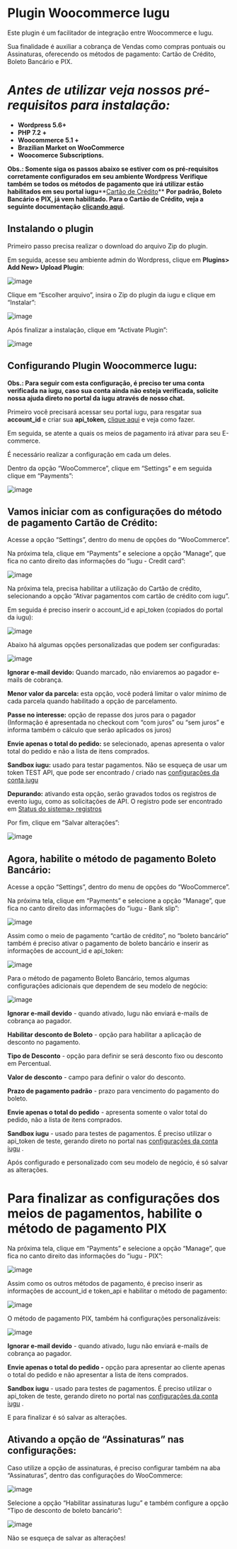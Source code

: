 # **Plugin Woocommerce Iugu**

Este plugin é um facilitador de integração entre Woocommerce e Iugu.

Sua finalidade é auxiliar a cobrança de Vendas como compras pontuais ou Assinaturas, oferecendo os métodos de pagamento: Cartão de Crédito, Boleto Bancário e PIX.


# **_Antes de utilizar veja nossos pré-requisitos para instalação:_**

-   **Wordpress 5.6+**
-   **PHP 7.2 +**
-   **Woocommerce 5.1 +**
-   **Brazilian Market on WooCommerce**
-   **Woocomerce Subscriptions.**


**Obs.: Somente siga os passos abaixo se estiver com os pré-requisitos corretamente configurados em seu ambiente Wordpress**
**Verifique também se todos os métodos de pagamento que irá utilizar estão habilitados em seu portal iugu****[Cartão de Crédito](https://alia.iugu.com/settings/account/credit_card/edit)**
**Por padrão, Boleto Bancário e PIX, já vem habilitado. Para o Cartão de Crédito, veja a seguinte documentação** [**clicando aqui**](https://support.iugu.com/hc/pt-br/articles/202342429-Qual-%25C3%25A9-a-documenta%25C3%25A7%25C3%25A3o-necess%25C3%25A1ria-para-aceitar-pagamento-com-cart%25C3%25A3o-de-cr%25C3%25A9dito-)**.**
## Instalando o plugin

Primeiro passo precisa realizar o download do arquivo Zip do plugin.

Em seguida, acesse seu ambiente admin do Wordpress, clique em **Plugins> Add New> Upload Plugin**:

![image](https://user-images.githubusercontent.com/25038940/132904510-46acc8c0-d97c-4b20-a5c3-a19a8bc724b6.png)


Clique em “Escolher arquivo”, insira o Zip do plugin da iugu e clique em “Instalar”:

![image](https://user-images.githubusercontent.com/25038940/132904956-b845b05c-2ea8-486a-8f5a-f93fc60f1d10.png)

Após finalizar a instalação, clique em “Activate Plugin”:

![image](https://user-images.githubusercontent.com/25038940/132904991-9f4ac546-4579-453b-8e3f-cb2ed83545ad.png)


## Configurando Plugin Woocommerce Iugu:

**Obs.: Para seguir com esta configuração, é preciso ter uma conta verificada na iugu, caso sua conta ainda não esteja verificada, solicite nossa ajuda direto no portal da iugu através de nosso chat.**

  

Primeiro você precisará acessar seu portal iugu, para resgatar sua **account_id** e criar sua **api_token,** [clique aqui](https://support.iugu.com/hc/pt-br/articles/201726767-ID-da-conta-e-tokens-de-API-de-teste-e-de-produ%25C3%25A7%25C3%25A3o) e veja como fazer.

Em seguida, se atente a quais os meios de pagamento irá ativar para seu E-commerce.

É necessário realizar a configuração em cada um deles.

Dentro da opção “WooCommerce”, clique em “Settings” e em seguida clique em “Payments”:

![image](https://user-images.githubusercontent.com/25038940/132905527-d562da5d-f605-4fa8-93cd-15b009ebd372.png)


## Vamos iniciar com as configurações do método de pagamento Cartão de Crédito:

Acesse a opção “Settings”, dentro do menu de opções do “WooCommerce”.

Na próxima tela, clique em “Payments” e selecione a opção “Manage”, que fica no canto direito das informações do “iugu - Credit card”:

![image](https://user-images.githubusercontent.com/25038940/132905583-50caab43-c697-4e06-92aa-3fd048835019.png)


Na próxima tela, precisa habilitar a utilização do Cartão de crédito, selecionando a opção “Ativar pagamentos com cartão de crédito com iugu”.

Em seguida é preciso inserir o account_id e api_token (copiados do portal da iugu):

![image](https://user-images.githubusercontent.com/25038940/132905828-2f38d50e-8d74-460c-881b-abe08c7ef520.png)

Abaixo há algumas opções personalizadas que podem ser configuradas:

![image](https://user-images.githubusercontent.com/25038940/132905866-99bb3f59-762a-4e16-b96c-3d2c32c36e8b.png)

**Ignorar e-mail devido:** Quando marcado, não enviaremos ao pagador e-mails de cobrança.

**Menor valor da parcela:** esta opção, você poderá limitar o valor mínimo de cada parcela quando habilitado a opção de parcelamento.

**Passe no interesse:** opção de repasse dos juros para o pagador (Informação é apresentada no checkout com “com juros” ou “sem juros” e informa também o cálculo que serão aplicados os juros)

**Envie apenas o total do pedido:** se selecionado, apenas apresenta o valor total do pedido e não a lista de itens comprados.

**Sandbox iugu:** usado para testar pagamentos. Não se esqueça de usar um token TEST API, que pode ser encontrado / criado nas [configurações da conta iugu](https://iugu.com/settings/account)

**Depurando:** ativando esta opção, serão gravados todos os registros de evento iugu, como as  solicitações de API. O registro pode ser encontrado em [Status do sistema> registros](https://forasteiroti.com/wp-admin/admin.php?page=wc-status&tab=logs&log_file=iugu-credit-card-13d6d776a71c003972e4b6ed4a92c603.log)

  

Por fim, clique em “Salvar alterações”:

![image](https://user-images.githubusercontent.com/25038940/132905928-178dfc7c-fbae-42bf-b081-2d0c4e462ff6.png)


## Agora, habilite o método de pagamento Boleto Bancário:

Acesse a opção “Settings”, dentro do menu de opções do “WooCommerce”.

Na próxima tela, clique em “Payments” e selecione a opção “Manage”, que fica no canto direito das informações do “iugu - Bank slip”:

![image](https://user-images.githubusercontent.com/25038940/132905963-0e975310-1b03-47f9-bcc7-57843cdccc25.png)

Assim como o meio de pagamento “cartão de crédito”, no “boleto bancário” também é preciso ativar o pagamento de boleto bancário e inserir as informações de account_id e api_token:

![image](https://user-images.githubusercontent.com/25038940/132905978-f589be08-1018-471b-aba1-db41a2d1f20f.png)


Para o método de pagamento Boleto Bancário, temos algumas configurações adicionais que dependem de seu modelo de negócio:

![image](https://user-images.githubusercontent.com/25038940/132906000-b054af53-d13b-48b6-9f2d-63c7cf103553.png)


**Ignorar e-mail devido** - quando ativado, Iugu não enviará e-mails de cobrança ao pagador.

**Habilitar desconto de Boleto** - opção para habilitar a aplicação de desconto no pagamento.

**Tipo de Desconto** - opção para definir se será desconto fixo ou desconto em Percentual.

**Valor de desconto** - campo para definir o valor do desconto.

**Prazo de pagamento padrão** - prazo para vencimento do pagamento do boleto.

**Envie apenas o total do pedido** - apresenta somente o valor total do pedido, não a lista de itens comprados.

**Sandbox iugu** - usado para testes de pagamentos. É preciso utilizar o api_token de teste, gerando direto no portal nas [configurações da conta iugu](https://iugu.com/settings/account) .

Após configurado e personalizado com seu modelo de negócio, é só salvar as alterações.


# Para finalizar as configurações dos meios de pagamentos, habilite o método de pagamento PIX


Na próxima tela, clique em “Payments” e selecione a opção “Manage”, que fica no canto direito das informações do “iugu - PIX”:

![image](https://user-images.githubusercontent.com/25038940/132906042-b2f29e83-6968-4570-aab7-52842c566c94.png)


Assim como os outros métodos de pagamento, é preciso inserir as informações de account_id e token_api e habilitar o método de pagamento:

![image](https://user-images.githubusercontent.com/25038940/132906066-e65d4148-86b0-415a-93f3-4528e8bdb086.png)

O método de pagamento PIX, também há configurações personalizáveis:

![image](https://user-images.githubusercontent.com/25038940/132906103-093267f7-6606-4de4-ad5a-17a0fb5b9ed9.png)

**Ignorar e-mail devido** - quando ativado, Iugu não enviará e-mails de cobrança ao pagador.

**Envie apenas o total do pedido -** opção para apresentar ao cliente apenas o total do pedido e não apresentar a lista de itens comprados.

**Sandbox iugu** - usado para testes de pagamentos. É preciso utilizar o api_token de teste, gerando direto no portal nas [configurações da conta iugu](https://iugu.com/settings/account) .

  

E para finalizar é só salvar as alterações.

## **Ativando a opção de “Assinaturas” nas configurações:**

Caso utilize a opção de assinaturas, é preciso configurar também na aba “Assinaturas”, dentro das configurações do WooCommerce:

![image](https://user-images.githubusercontent.com/25038940/132906146-08d48422-1f1c-452a-a01f-a17d3b73966d.png)

Selecione a opção “Habilitar assinaturas Iugu” e também configure a opção “Tipo de desconto de boleto bancário”:

![image](https://user-images.githubusercontent.com/25038940/132906173-a4d45904-cf77-4fa7-8a34-8e68b14f0a03.png)

Não se esqueça de salvar as alterações!


